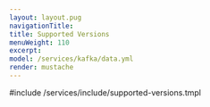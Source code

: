 ```yaml
---
layout: layout.pug
navigationTitle:
title: Supported Versions
menuWeight: 110
excerpt:
model: /services/kafka/data.yml
render: mustache
---
```


<!-- Imported from https://github.com/mesosphere/dcos-commons.git:sdk-0.40 -->


#include /services/include/supported-versions.tmpl
